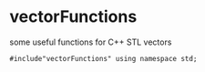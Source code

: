 # vectorFunctions
some useful functions for C++ STL vectors

`#include"vectorFunctions"
using namespace std;`
